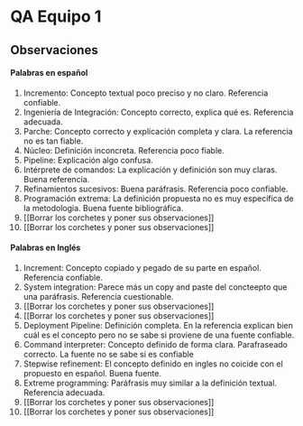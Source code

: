 # QA Equipo 1
## Observaciones
#### Palabras en español
1. Incremento: Concepto textual poco preciso y no claro. Referencia confiable.
2. Ingeniería de Integración: Concepto correcto, explica qué es. Referencia adecuada.
3. Parche: Concepto correcto y explicación completa y clara. La referencia no es tan fiable.
4. Núcleo: Definición inconcreta. Referencia poco fiable.
5. Pipeline: Explicación algo confusa.
6. Intérprete de comandos: La explicación y definición son muy claras. Buena referencia. 
7. Refinamientos sucesivos: Buena paráfrasis. Referencia poco confiable.
8. Programación extrema: La definición propuesta no es muy específica de la metodologia. Buena fuente bibliográfica.
9. [[Borrar los corchetes y poner sus observaciones]]
10. [[Borrar los corchetes y poner sus observaciones]]
#### Palabras en Inglés
1. Increment: Concepto copiado y pegado de su parte en español. Referencia confiable.
2. System integration: Parece más un copy and paste del concteepto que una paráfrasis. Referencia cuestionable.
3. [[Borrar los corchetes y poner sus observaciones]]
4. [[Borrar los corchetes y poner sus observaciones]]
5. Deployment Pipeline: Definición completa. En la referencia explican bien cuál es el concepto pero no se sabe si proviene de una fuente confiable.
6. Command interpreter: Concepto definido de forma clara. Parafraseado correcto. La fuente no se sabe si es confiable 
7. Stepwise refinement: El concepto definido en ingles no coicide con el propuesto en español. Buena fuente.
8. Extreme programming: Paráfrasis muy similar a la definición textual. Referencia adecuada. 
9. [[Borrar los corchetes y poner sus observaciones]]
10. [[Borrar los corchetes y poner sus observaciones]]
